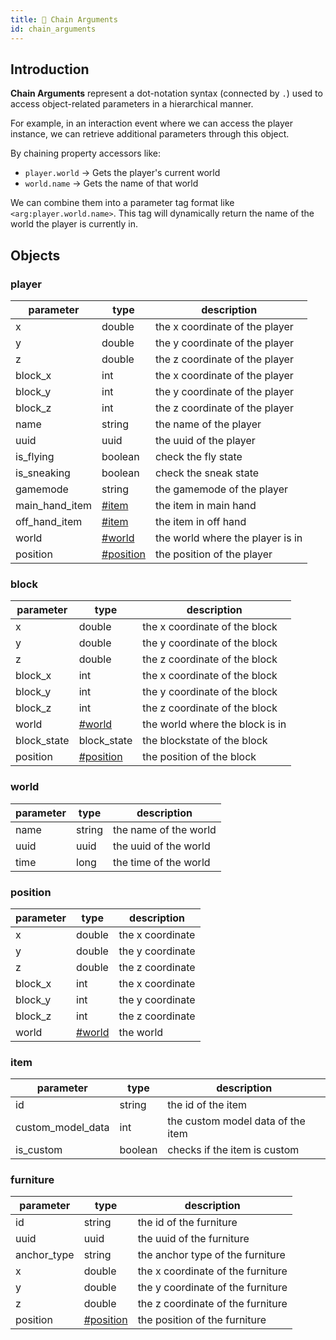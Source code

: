 ```yaml
---
title: 🔗 Chain Arguments
id: chain_arguments
---
```


## Introduction

**Chain Arguments** represent a dot-notation syntax (connected by `.`) used to access object-related parameters in a hierarchical manner.

For example, in an interaction event where we can access the player instance, we can retrieve additional parameters through this object.

By chaining property accessors like:

* `player.world` → Gets the player's current world
* `world.name` → Gets the name of that world

We can combine them into a parameter tag format like `<arg:player.world.name>`. This tag will dynamically return the name of the world the player is currently in.

## Objects

### player

| parameter        | type                             | description                      |
| ---------------- | -------------------------------- | -------------------------------- |
| x                | double                           | the x coordinate of the player   |
| y                | double                           | the y coordinate of the player   |
| z                | double                           | the z coordinate of the player   |
| block\_x         | int                              | the x coordinate of the player   |
| block\_y         | int                              | the y coordinate of the player   |
| block\_z         | int                              | the z coordinate of the player   |
| name             | string                           | the name of the player           |
| uuid             | uuid                             | the uuid of the player           |
| is\_flying       | boolean                          | check the fly state              |
| is\_sneaking     | boolean                          | check the sneak state            |
| gamemode         | string                           | the gamemode of the player       |
| main\_hand\_item | [#item](#item)         | the item in main hand            |
| off\_hand\_item  | [#item](#item)         | the item in off hand             |
| world            | [#world](#world)       | the world where the player is in |
| position         | [#position](#position) | the position of the player       |

### block

| parameter    | type                                    | description                     |
| ------------ | --------------------------------------- | ------------------------------- |
| x            | double                                  | the x coordinate of the block   |
| y            | double                                  | the y coordinate of the block   |
| z            | double                                  | the z coordinate of the block   |
| block\_x     | int                                     | the x coordinate of the block   |
| block\_y     | int                                     | the y coordinate of the block   |
| block\_z     | int                                     | the z coordinate of the block   |
| world        | [#world](#world)              | the world where the block is in |
| block\_state | block\_state                  | the blockstate of the block     |
| position     | [#position](#position)        | the position of the block       |

### world

| parameter | type   | description           |
| --------- | ------ | --------------------- |
| name      | string | the name of the world |
| uuid      | uuid   | the uuid of the world |
| time      | long   | the time of the world |

### position

| parameter | type                       | description      |
| --------- | -------------------------- | ---------------- |
| x         | double                     | the x coordinate |
| y         | double                     | the y coordinate |
| z         | double                     | the z coordinate |
| block\_x  | int                        | the x coordinate |
| block\_y  | int                        | the y coordinate |
| block\_z  | int                        | the z coordinate |
| world     | [#world](#world) | the world        |

### item

| parameter            | type    | description                       |
| ------------------- | ------- | --------------------------------- |
| id                  | string  | the id of the item                |
| custom\_model\_data | int     | the custom model data of the item |
| is\_custom          | boolean | checks if the item is custom      |

### furniture

| parameter    | type                             | description                       |
| ------------ | -------------------------------- | --------------------------------- |
| id           | string                           | the id of the furniture           |
| uuid         | uuid                             | the uuid of the furniture         |
| anchor\_type | string                           | the anchor type of the furniture  |
| x            | double                           | the x coordinate of the furniture |
| y            | double                           | the y coordinate of the furniture |
| z            | double                           | the z coordinate of the furniture |
| position     | [#position](#position) | the position of the furniture     |